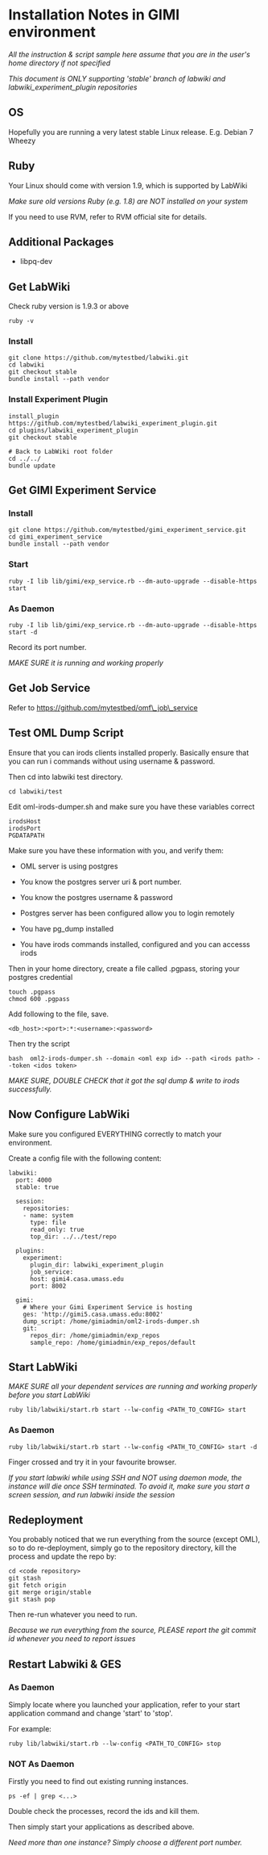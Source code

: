 # Installation Notes in GIMI environment

*All the instruction & script sample here assume that you are in the user's home directory if not specified*

*This document is ONLY supporting 'stable' branch of labwiki and labwiki\_experiment\_plugin repositories*

## OS

Hopefully you are running a very latest stable Linux release. E.g. Debian 7 Wheezy

## Ruby

Your Linux should come with version 1.9, which is supported by LabWiki

*Make sure old versions Ruby (e.g. 1.8) are NOT installed on your system*

If you need to use RVM, refer to RVM official site for details.

## Additional Packages

* libpq-dev

## Get LabWiki

Check ruby version is 1.9.3 or above

    ruby -v

### Install

    git clone https://github.com/mytestbed/labwiki.git
    cd labwiki
    git checkout stable
    bundle install --path vendor

### Install Experiment Plugin

    install_plugin https://github.com/mytestbed/labwiki_experiment_plugin.git
    cd plugins/labwiki_experiment_plugin
    git checkout stable

    # Back to LabWiki root folder
    cd ../../
    bundle update

## Get GIMI Experiment Service

### Install

    git clone https://github.com/mytestbed/gimi_experiment_service.git
    cd gimi_experiment_service
    bundle install --path vendor

### Start

    ruby -I lib lib/gimi/exp_service.rb --dm-auto-upgrade --disable-https start

### As Daemon

    ruby -I lib lib/gimi/exp_service.rb --dm-auto-upgrade --disable-https start -d

Record its port number.

*MAKE SURE it is running and working properly*

## Get Job Service

Refer to https://github.com/mytestbed/omf\_job\_service

## Test OML Dump Script

Ensure that you can irods clients installed properly. Basically ensure that you can run i commands without using username & password.

Then cd into labwiki test directory.

    cd labwiki/test

Edit oml-irods-dumper.sh and make sure you have these variables correct

    irodsHost
    irodsPort
    PGDATAPATH

Make sure you have these information with you, and verify them:

* OML server is using postgres

* You know the postgres server uri & port number.

* You know the postgres username & password

* Postgres server has been configured allow you to login remotely

* You have pg\_dump installed

* You have irods commands installed, configured and you can accesss irods

Then in your home directory, create a file called .pgpass, storing your postgres credential

    touch .pgpass
    chmod 600 .pgpass

Add following to the file, save.

    <db_host>:<port>:*:<username>:<password>

Then try the script

    bash  oml2-irods-dumper.sh --domain <oml exp id> --path <irods path> --token <idos token>

*MAKE SURE, DOUBLE CHECK that it got the sql dump & write to irods successfully.*

## Now Configure LabWiki

Make sure you configured EVERYTHING correctly to match your environment.

Create a config file with the following content:

    labwiki:
      port: 4000
      stable: true

      session:
        repositories:
        - name: system
          type: file
          read_only: true
          top_dir: ../../test/repo

      plugins:
        experiment:
          plugin_dir: labwiki_experiment_plugin
          job_service:
          host: gimi4.casa.umass.edu
          port: 8002

      gimi:
        # Where your Gimi Experiment Service is hosting
        ges: 'http://gimi5.casa.umass.edu:8002'
        dump_script: /home/gimiadmin/oml2-irods-dumper.sh
        git:
          repos_dir: /home/gimiadmin/exp_repos
          sample_repo: /home/gimiadmin/exp_repos/default

## Start LabWiki

*MAKE SURE all your dependent services are running and working properly before you start LabWiki*

    ruby lib/labwiki/start.rb start --lw-config <PATH_TO_CONFIG> start

### As Daemon

    ruby lib/labwiki/start.rb start --lw-config <PATH_TO_CONFIG> start -d

Finger crossed and try it in your favourite  browser.

*If you start labwiki while using SSH and NOT using daemon mode, the instance will die once SSH terminated. To avoid it, make sure you start a screen session, and run labwiki inside the session*

## Redeployment

You probably noticed that we run everything from the source (except OML), so to do re-deployment, simply go to the repository directory, kill the process and update the repo by:

    cd <code repository>
    git stash
    git fetch origin
    git merge origin/stable
    git stash pop

Then re-run whatever you need to run.

*Because we run everything from the source, PLEASE report the git commit id whenever you need to report issues*

## Restart Labwiki & GES

### As Daemon

Simply locate where you launched your application, refer to your start application command and change 'start' to 'stop'.

For example:

    ruby lib/labwiki/start.rb --lw-config <PATH_TO_CONFIG> stop


### NOT As Daemon

Firstly you need to find out existing running instances.

    ps -ef | grep <...>

Double check the processes, record the ids and kill them.

Then simply start your applications as described above.

*Need more than one instance? Simply choose a different port number.*
